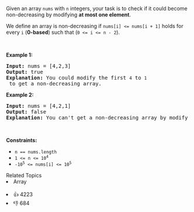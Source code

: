<p>Given an array <code>nums</code> with <code>n</code> integers, your task is to check if it could become non-decreasing by modifying <strong>at most one element</strong>.</p>

<p>We define an array is non-decreasing if <code>nums[i] &lt;= nums[i + 1]</code> holds for every <code>i</code> (<strong>0-based</strong>) such that (<code>0 &lt;= i &lt;= n - 2</code>).</p>

<p>&nbsp;</p>
<p><strong>Example 1:</strong></p>

<pre>
<strong>Input:</strong> nums = [4,2,3]
<strong>Output:</strong> true
<strong>Explanation:</strong> You could modify the first <code>4</code> to <code>1</code> to get a non-decreasing array.
</pre>

<p><strong>Example 2:</strong></p>

<pre>
<strong>Input:</strong> nums = [4,2,1]
<strong>Output:</strong> false
<strong>Explanation:</strong> You can&#39;t get a non-decreasing array by modify at most one element.
</pre>

<p>&nbsp;</p>
<p><strong>Constraints:</strong></p>

<ul>
	<li><code>n == nums.length</code></li>
	<li><code>1 &lt;= n &lt;= 10<sup>4</sup></code></li>
	<li><code>-10<sup>5</sup> &lt;= nums[i] &lt;= 10<sup>5</sup></code></li>
</ul>
<div><div>Related Topics</div><div><li>Array</li></div></div><br><div><li>👍 4223</li><li>👎 684</li></div>
